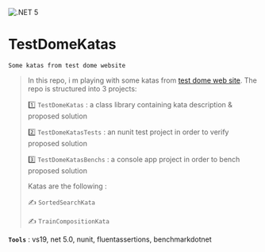 ![.NET 5](https://github.com/aimenux/TestDomeKatas/workflows/.NET%205/badge.svg)

# TestDomeKatas
```
Some katas from test dome website
```

> In this repo, i m playing with some katas from [test dome web site](https://www.testdome.com/). The repo is structured into 3 projects:
>
> :one: `TestDomeKatas` : a class library containing kata description & proposed solution
>
> :two: `TestDomeKatasTests` : an nunit test project in order to verify proposed solution
>
> :three: `TestDomeKatasBenchs` : a console app project in order to bench proposed solution
>
> Katas are the following :
>
> :writing_hand: `SortedSearchKata`
>
> :writing_hand: `TrainCompositionKata`
>

**`Tools`** : vs19, net 5.0, nunit, fluentassertions, benchmarkdotnet